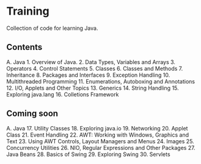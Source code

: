 # Training
Collection of code for learning Java.

## Contents
A. Java
	1. Overview of Java.
	2. Data Types, Variables and Arrays
	3. Operators
	4. Control Statements
	5. Classes
	6. Classes and Methods
	7. Inheritance
	8. Packages and Interfaces
	9. Exception Handling
	10. Multithreaded Programming
	11. Enumerations, Autoboxing and Annotations
	12. I/O, Applets and Other Topics
	13. Generics
	14. String Handling
	15. Exploring java.lang
	16. Colletions Framework


## Coming soon
A.	Java
	17. Utility Classes
	18. Exploring java.io
	19. Networking
	20. Applet Class
	21. Event Handling
	22. AWT: Working with Windows, Graphics and Text
	23. Using AWT Controls, Layout Managers and Menus
	24. Images
	25. Concurrency Utilities
	26. NIO, Regular Expressions and Other Packages
	27. Java Beans
	28. Basics of Swing
	29. Exploring Swing
	30. Servlets
